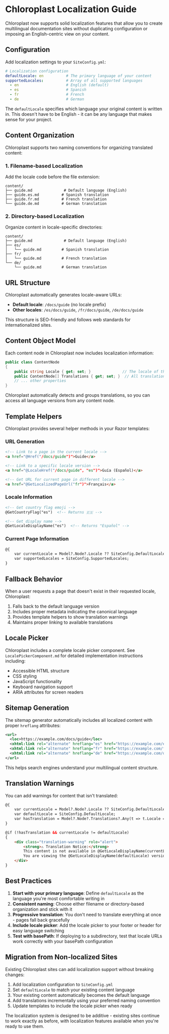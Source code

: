 # Chloroplast Localization Guide

Chloroplast now supports solid localization features that allow you to create multilingual documentation sites without duplicating configuration or imposing an English-centric view on your content.

## Configuration

Add localization settings to your `SiteConfig.yml`:

```yaml
# Localization configuration
defaultLocale: en          # The primary language of your content
supportedLocales:          # Array of all supported languages
  - en                     # English (default)
  - es                     # Spanish
  - fr                     # French
  - de                     # German
```

The `defaultLocale` specifies which language your original content is written in. This doesn't have to be English - it can be any language that makes sense for your project.

## Content Organization

Chloroplast supports two naming conventions for organizing translated content:

### 1. Filename-based Localization

Add the locale code before the file extension:

```
content/
├── guide.md              # Default language (English)
├── guide.es.md          # Spanish translation
├── guide.fr.md          # French translation
└── guide.de.md          # German translation
```

### 2. Directory-based Localization

Organize content in locale-specific directories:

```
content/
├── guide.md              # Default language (English)
├── es/
│   └── guide.md         # Spanish translation
├── fr/
│   └── guide.md         # French translation
└── de/
    └── guide.md         # German translation
```

## URL Structure

Chloroplast automatically generates locale-aware URLs:

- **Default locale**: `/docs/guide` (no locale prefix)
- **Other locales**: `/es/docs/guide`, `/fr/docs/guide`, `/de/docs/guide`

This structure is SEO-friendly and follows web standards for internationalized sites.

## Content Object Model

Each content node in Chloroplast now includes localization information:

```csharp
public class ContentNode 
{
    public string Locale { get; set; }              // The locale of this content
    public ContentNode[] Translations { get; set; }  // All translation versions
    // ... other properties
}
```

Chloroplast automatically detects and groups translations, so you can access all language versions from any content node.

## Template Helpers

Chloroplast provides several helper methods in your Razor templates:

### URL Generation

```html
<!-- Link to a page in the current locale -->
<a href="@Href("/docs/guide")">Guide</a>

<!-- Link to a specific locale version -->
<a href="@LocaleHref("/docs/guide", "es")">Guía (Español)</a>

<!-- Get URL for current page in different locale -->
<a href="@GetLocalizedPageUrl("fr")">Français</a>
```

### Locale Information

```html
<!-- Get country flag emoji -->
@GetCountryFlag("es")  <!-- Returns 🇪🇸 -->

<!-- Get display name -->
@GetLocaleDisplayName("es")  <!-- Returns "Español" -->
```

### Current Page Information

```html
@{
    var currentLocale = Model?.Node?.Locale ?? SiteConfig.DefaultLocale;
    var supportedLocales = SiteConfig.SupportedLocales;
}
```

## Fallback Behavior

When a user requests a page that doesn't exist in their requested locale, Chloroplast:

1. Falls back to the default language version
2. Includes proper metadata indicating the canonical language
3. Provides template helpers to show translation warnings
4. Maintains proper linking to available translations

## Locale Picker

Chloroplast includes a complete locale picker component. See `LocalePickerComponent.md` for detailed implementation instructions including:

- Accessible HTML structure
- CSS styling
- JavaScript functionality
- Keyboard navigation support
- ARIA attributes for screen readers

## Sitemap Generation

The sitemap generator automatically includes all localized content with proper `hreflang` attributes:

```xml
<url>
  <loc>https://example.com/docs/guide</loc>
  <xhtml:link rel="alternate" hreflang="es" href="https://example.com/es/docs/guide"/>
  <xhtml:link rel="alternate" hreflang="fr" href="https://example.com/fr/docs/guide"/>
  <xhtml:link rel="alternate" hreflang="de" href="https://example.com/de/docs/guide"/>
</url>
```

This helps search engines understand your multilingual content structure.

## Translation Warnings

You can add warnings for content that isn't translated:

```html
@{
    var currentLocale = Model?.Node?.Locale ?? SiteConfig.DefaultLocale;
    var defaultLocale = SiteConfig.DefaultLocale;
    var hasTranslation = Model?.Node?.Translations?.Any(t => t.Locale == currentLocale) ?? false;
}

@if (!hasTranslation && currentLocale != defaultLocale)
{
    <div class="translation-warning" role="alert">
        <strong>⚠️ Translation Notice:</strong> 
        This content is not available in @GetLocaleDisplayName(currentLocale). 
        You are viewing the @GetLocaleDisplayName(defaultLocale) version.
    </div>
}
```

## Best Practices

1. **Start with your primary language**: Define `defaultLocale` as the language you're most comfortable writing in
2. **Consistent naming**: Choose either filename or directory-based organization and stick with it
3. **Progressive translation**: You don't need to translate everything at once - pages fall back gracefully
4. **Include locale picker**: Add the locale picker to your footer or header for easy language switching
5. **Test with basePath**: If deploying to a subdirectory, test that locale URLs work correctly with your basePath configuration

## Migration from Non-localized Sites

Existing Chloroplast sites can add localization support without breaking changes:

1. Add localization configuration to `SiteConfig.yml`
2. Set `defaultLocale` to match your existing content language
3. Your existing content automatically becomes the default language
4. Add translations incrementally using your preferred naming convention
5. Update templates to include the locale picker when ready

The localization system is designed to be additive - existing sites continue to work exactly as before, with localization features available when you're ready to use them.